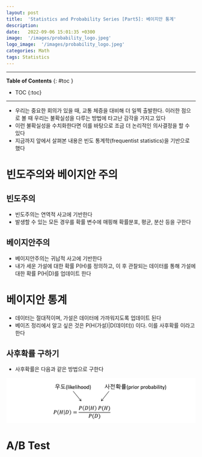 ```yaml
---
layout: post
title:  'Statistics and Probability Series [Part5]: 베이지안 통계'
description: 
date:   2022-09-06 15:01:35 +0300
image:  '/images/probability_logo.jpeg'
logo_image:  '/images/probability_logo.jpeg'
categories: Math
tags: Statistics
---
```

---

**Table of Contents**
{: #toc }
*  TOC
{:toc}

---

- 우리는 중요한 회의가 있을 때, 교통 체증을 대비해 더 일찍 출발한다. 이러한 점으로 볼 때 우리는 불확실성을 다루는 방법에 타고난 감각을 가지고 있다
- 이런 불확실성을 수치화한다면 이를 바탕으로 조금 더 논리적인 의사결정을 할 수 있다
- 지금까지 앞에서 살펴본 내용은 빈도 통계학(frequentist statistics)을 기반으로 했다

# 빈도주의와 베이지안 주의

## 빈도주의

- 빈도주의는 연역적 사고에 기반한다
- 발생할 수 있는 모든 경우를 확률 변수에 매핑해 확률분포, 평균, 분산 등을 구한다

## 베이지안주의

- 베이지안주의는 귀납적 사고에 기반한다
- 내가 세운 가설에 대한 확률 P(H)를 정의하고, 이 후 관찰되는 데이터를 통해 가설에 대한 확률 P(H|D)를 업데이트 한다


# 베이지안 통계

- 데이터는 절대적이며, 가설은 데이터에 가까워지도록 업데이트 된다
- 베이즈 정리에서 알고 싶은 것은 P(H(가설)|D(데이터)) 이다. 이를 사후확률 이라고 한다


## 사후확률 구하기

- 사후확률은 다음과 같은 방법으로 구한다

![](/images/statistics_51.png)












# A/B Test